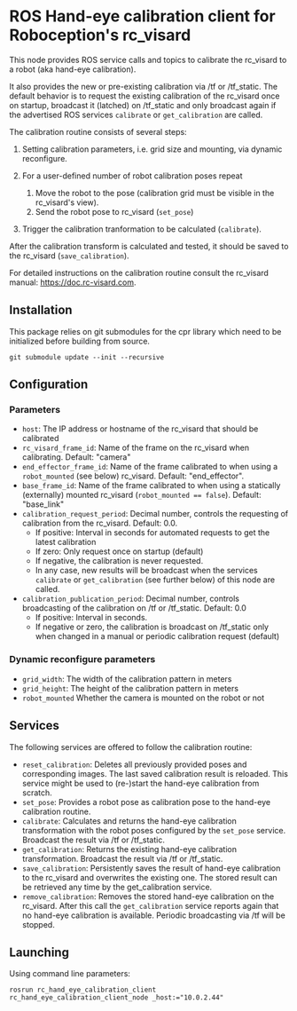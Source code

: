 ROS Hand-eye calibration client for Roboception's rc_visard
=========================================================

This node provides ROS service calls and topics to calibrate the rc_visard to a robot (aka hand-eye calibration).

It also provides the new or pre-existing calibration via /tf or /tf_static.
The default behavior is to request the existing calibration of the rc_visard
once on startup, broadcast it (latched) on /tf_static and only broadcast again
if the advertised ROS services `calibrate` or `get_calibration` are called.

The calibration routine consists of several steps:

1. Setting calibration parameters, i.e. grid size and mounting, via dynamic reconfigure.
0. For a user-defined number of robot calibration poses repeat
    
    1. Move the robot to the pose (calibration grid must be visible in the rc_visard's view).
    0. Send the robot pose to rc_visard (`set_pose`)

0. Trigger the calibration tranformation to be calculated (`calibrate`).

After the calibration transform is calculated and tested, it should be saved to the rc_visard (`save_calibration`).

For detailed instructions on the calibration routine consult the rc_visard manual: https://doc.rc-visard.com.


Installation
------------

This package relies on git submodules for the cpr library which need to be initialized before building from source.
~~~
git submodule update --init --recursive
~~~

Configuration
-------------

### Parameters

* `host`: The IP address or hostname of the rc_visard that should be calibrated
* `rc_visard_frame_id`: Name of the frame on the rc_visard when calibrating. Default: "camera"
* `end_effector_frame_id`: Name of the frame calibrated to when using a `robot_mounted` (see below) rc_visard. Default: "end_effector".
* `base_frame_id`: Name of the frame calibrated to when using a statically (externally) mounted rc_visard (`robot_mounted == false`). Default: "base_link"
* `calibration_request_period`: Decimal number, controls the requesting of calibration from the rc_visard. Default: 0.0.
  * If positive: Interval in seconds for automated requests to get the latest calibration
  * If zero: Only request once on startup (default)
  * If negative, the calibration is never requested.
  * In any case, new results will be broadcast when the services `calibrate` or `get_calibration` (see further below) of this node are called.
* `calibration_publication_period`: Decimal number, controls broadcasting of the calibration on /tf or /tf_static. Default: 0.0
  * If positive: Interval in seconds.
  * If negative or zero, the calibration is broadcast on /tf_static only when changed in a manual or periodic calibration request (default)

### Dynamic reconfigure parameters

* `grid_width`: The width of the calibration pattern in meters
* `grid_height`: The height of the calibration pattern in meters
* `robot_mounted` Whether the camera is mounted on the robot or not

Services
--------

The following services are offered to follow the calibration routine:

* `reset_calibration`: Deletes all previously provided poses and corresponding images. The last saved calibration result is reloaded. This service might be used to (re-)start the hand-eye calibration from scratch.
* `set_pose`: Provides a robot pose as calibration pose to the hand-eye calibration routine.
* `calibrate`: Calculates and returns the hand-eye calibration transformation with the robot poses configured by the `set_pose` service. Broadcast the result via /tf or /tf_static.
* `get_calibration`: Returns the existing hand-eye calibration transformation. Broadcast the result via /tf or /tf_static.
* `save_calibration`: Persistently saves the result of hand-eye calibration to the rc_visard and overwrites the existing one. The stored result can be retrieved any time by the get_calibration service.
* `remove_calibration`: Removes the stored hand-eye calibration on the rc_visard. After this call the `get_calibration` service reports again that no hand-eye calibration is available. Periodic broadcasting via /tf will be stopped.


Launching
---------

Using command line parameters:

~~~
rosrun rc_hand_eye_calibration_client rc_hand_eye_calibration_client_node _host:="10.0.2.44"
~~~
